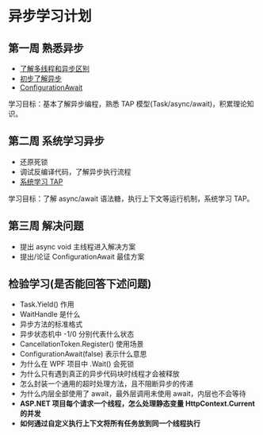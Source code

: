 # 异步学习计划

## 第一周 熟悉异步
* [了解多线程和异步区别](https://www.cnblogs.com/tdws/p/6172207.html)
* [初步了解异步](https://docs.microsoft.com/zh-cn/archive/msdn-magazine/2013/march/async-await-best-practices-in-asynchronous-programming)
* [ConfigurationAwait](https://devblogs.microsoft.com/dotnet/configureawait-faq/)

学习目标：基本了解异步编程，熟悉 TAP 模型(Task/async/await)，积累理论知识。

## 第二周 系统学习异步
* 还原死锁
* 调试反编译代码，了解异步执行流程
* [系统学习 TAP](https://docs.microsoft.com/zh-cn/dotnet/standard/asynchronous-programming-patterns/task-based-asynchronous-pattern-tap)

学习目标：了解 async/await 语法糖，执行上下文等运行机制，系统学习 TAP。

## 第三周 解决问题
* 提出 async void 主线程进入解决方案
* 提出/论证 ConfigurationAwait 最佳方案

## 检验学习(是否能回答下述问题)
* Task.Yield() 作用
* WaitHandle 是什么
* 异步方法的标准格式
* 异步状态机中 -1/0 分别代表什么状态
* CancellationToken.Register() 使用场景
* ConfigurationAwait(false) 表示什么意思
* 为什么在 WPF 项目中 .Wait() 会死锁
* 为什么只有遇到真正的异步代码块时线程才会被释放
* 怎么封装一个通用的超时处理方法，且不阻断异步的传递
* 为什么内层全部使用了 await，最外层调用未使用 await，内层也不会等待
* **ASP.NET 项目每个请求一个线程，怎么处理静态变量 HttpContext.Current 的并发**
* **如何通过自定义执行上下文将所有任务放到同一个线程执行**
